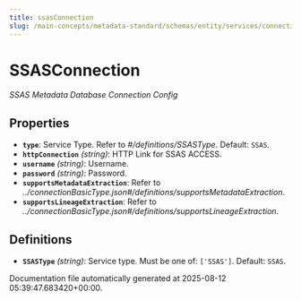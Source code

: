 ```yaml
---
title: ssasConnection
slug: /main-concepts/metadata-standard/schemas/entity/services/connections/database/ssasconnection
---
```


# SSASConnection

*SSAS Metadata Database Connection Config*

## Properties

- **`type`**: Service Type. Refer to *#/definitions/SSASType*. Default: `SSAS`.
- **`httpConnection`** *(string)*: HTTP Link for SSAS ACCESS.
- **`username`** *(string)*: Username.
- **`password`** *(string)*: Password.
- **`supportsMetadataExtraction`**: Refer to *../connectionBasicType.json#/definitions/supportsMetadataExtraction*.
- **`supportsLineageExtraction`**: Refer to *../connectionBasicType.json#/definitions/supportsLineageExtraction*.
## Definitions

- **`SSASType`** *(string)*: Service type. Must be one of: `['SSAS']`. Default: `SSAS`.


Documentation file automatically generated at 2025-08-12 05:39:47.683420+00:00.
